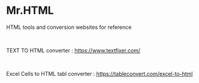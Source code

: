 # Mr.HTML
HTML tools and conversion websites for reference 

</BR>

TEXT TO HTML converter :  https://www.textfixer.com/

</BR>

Excel Cells to HTML tabl converter : https://tableconvert.com/excel-to-html

</BR>
</BR>
